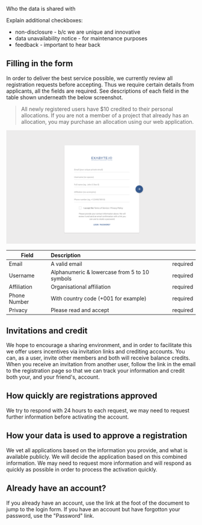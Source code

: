 <!-- TODO by DB - revisit -->

Who the data is shared with

Explain additional checkboxes:

- non-disclosure - b/c we are unique and innovative
- data unavailability notice - for maintenance purposes
- feedback - important to hear back

## Filling in the form

In order to deliver the best service possible, we currently review all registration requests before accepting. Thus we require certain details from applicants, all the fields are required. See descriptions of each field in the table shown underneath the below screenshot.

> All newly registered users have $10 credited to their personal allocations. If you are not a member of a project that already has an allocation, you may purchase an allocation using our web application.

![Exabyte Registration Form](../images/RegistrationForm.png "Logo Title Text 1")


| Field         | Description                                       ||
| ------------- |:-------------                                     | -----:
| Email         | A valid email                                     | required
| Username      | Alphanumeric & lowercase from 5 to 10 symbols     | required
| Affiliation   | Organisational affiliation                        | required
| Phone Number  | With country code (+001 for example)              | required
| Privacy       | Please read and accept                            | required


## Invitations and credit

We hope to encourage a sharing environment, and in order to facilitate this we offer users incentives via invitation links and crediting accounts. You can, as a user, invite other members and both will receive balance credits. When you receive an invitation from another user, follow the link in the email to the registration page so that we can track your information and credit both your, and your friend's, account.

## How quickly are registrations approved

We try to respond with 24 hours to each request, we may need to request further information before activating the account.

## How your data is used to approve a registration

We vet all applications based on the information you provide, and what is available publicly. We will decide the application based on this combined information. We may need to request more information and will respond as quickly as possible in order to process the activation quickly.

## Already have an account?

If you already have an account, use the link at the foot of the document to jump to the login form. If you have an account but have forgotton your password, use the "Password" link.

